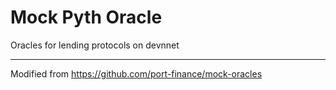 # Mock Pyth Oracle

Oracles for lending protocols on devnnet

---  

Modified from https://github.com/port-finance/mock-oracles
